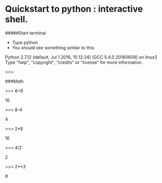 Quickstart to python : interactive shell.
====

#####Start terminal

* Type python
* You should see something similar to this:

Python 2.7.12 (default, Jul  1 2016, 15:12:24) 
[GCC 5.4.0 20160609] on linux2
Type "help", "copyright", "credits" or "license" for more information.

\>>>

###Math

\>>> 8+8

16

\>>> 8-4

4

\>>> 2*8

16

\>>> 4/2

2

\>>> 2**3

8






